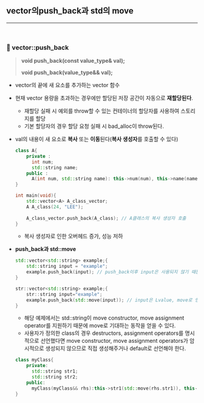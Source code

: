 ## vector의push_back과 std의 move

***

<br>

### :pushpin: vector::push_back

> **void push_back(const value_type& val);**
>
> **void push_back(value_type&& val);**

- vector의 끝에 새 요소를 추가하는 vector 함수

- 현재 vector 용량을 초과하는 경우에만 할당된 저장 공간이 자동으로 **재할당된다**.

  - 재할당 실패 시 예외를 throw할 수 있는 컨테이너의 할당자를 사용하여 스토리지를 할당
  - 기본 할당자의 경우 할당 요청 실패 시 bad_alloc이 throw된다.

- val의 내용이 새 요소로 **복사** 또는 **이동**된다(**복사 생성자**를 호출할 수 있다)

  ```c++
  class A{
      private : 
      	int num;
      	std::string name;
      public : 
      	A(int num, std::string name): this->num(num), this->name(name){ }
  }
  
  int main(void){
      std::vector<A> A_class_vector;
      A A_class(24, "LEE");
      
      A_class_vector.push_back(A_class); // A클래스의 복사 생성자 호출
  }
  ```

  - 복사 생성자로 인한 오버헤드 증가, 성능 저하

- **push_back과 std::move**

  ```c++
  std::vector<std::string> example;{
      std::string input = "example";
      example.push_back(input); // push_back이후 input은 사용되지 않기 때문에 input은 vector에 string을 삽입하기 위한 임시 객체 역할만 수행, 이때 move를 사용하면 성능 향상
  }
  ```

  ```c++
  str::vector<std::string> example;{
      str::string input="example";
      example.push_back(std::move(input)); // input은 Lvalue, move로 인해 Rvalue로 casting
  }
  ```

  - 해당 예제에서는 std::string이 move constructor, move assignment operator를 지원하기 때문에 move로 기대하는 동작을 얻을 수 있다.
  - 사용자가 정의한 class의 경우 destructors, assignment operators를 명시적으로 선언했다면 move constructor, move assignment operators가 암시적으로 생성되지 않으므로 직접 생성해주거나 default로 선언해야 한다.

  ```c++
  class myClass{
      private:
      	std::string str1;
      	std::string str2;
      public:
      	myClass(myClass&& rhs):this->str1(std::move(rhs.str1)), this->str2(std::move(rhs.str2)){ }
  }
  ```

  